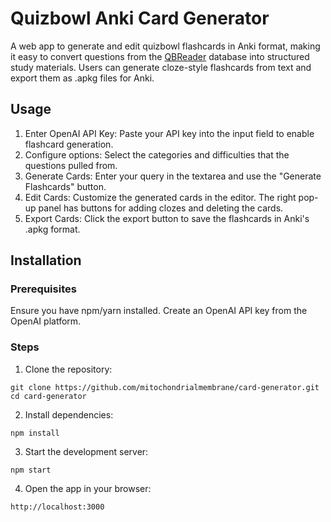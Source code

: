 # Quizbowl Anki Card Generator

A web app to generate and edit quizbowl flashcards in Anki format, making it easy to convert questions from the [QBReader]([url](https://www.qbreader.org/database/)) database into structured study materials. Users can generate cloze-style flashcards from text and export them as .apkg files for Anki.

## Usage
1. Enter OpenAI API Key: Paste your API key into the input field to enable flashcard generation.
2. Configure options: Select the categories and difficulties that the questions pulled from.
3. Generate Cards: Enter your query in the textarea and use the "Generate Flashcards" button.
4. Edit Cards: Customize the generated cards in the editor. The right pop-up panel has buttons for adding clozes and deleting the cards.
5. Export Cards: Click the export button to save the flashcards in Anki's .apkg format.

## Installation
### Prerequisites
Ensure you have npm/yarn installed.
Create an OpenAI API key from the OpenAI platform.

### Steps
1. Clone the repository:
```
git clone https://github.com/mitochondrialmembrane/card-generator.git
cd card-generator
```
2. Install dependencies:
```
npm install
```
3. Start the development server:
```
npm start
```
4. Open the app in your browser:
```
http://localhost:3000
```


